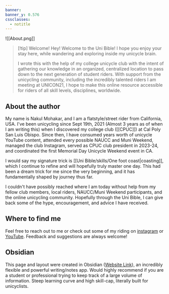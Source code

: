 ```yaml
---
banner: 
banner_y: 0.576
cssclasses:
  - notitle
---
```

![[About.png]]
> [!tip] Welcome!
> Hey! Welcome to the Uni Bible! 
> I hope you enjoy your stay here, while wandering and exploring inside my unicycle brain. 
> 
> I wrote this with the help of my college unicycle club with the intent of gathering our knowledge in an organized, centralized location to pass down to the next generation of student riders. 
> With support from the unicycling community, including the incredibly talented riders I am meeting at UNICON21, I hope to make this online resource accessible for riders of all skill levels, disciplines, worldwide.

## About the author
My name is Nakul Mohakar, and I am a flatstyle/street rider from California, USA. I've been unicycling since Sept 19th, 2021 (Almost 3 years as of when I am writing this) when I discovered my college club ([[CPUC]]) at Cal Poly San Luis Obispo. Since then, I have consumed years worth of unicycle YouTube content, attended every possible NAUCC and Muni Weekend, managed the club Instagram, served as CPUC club president in 2023-24, and coordinated the first Memorial Day Unicycle Weekend event in CA.

I would say my signature trick is [[Uni Bible/skills/One foot coast|coasting]], which I continue to refine and will hopefully truly master one day. This had been a dream trick for me since the very beginning, and it has fundamentally shaped by journey thus far. 

I couldn't have possibly reached where I am today without help from my fellow club members, local riders, NAUCC/Muni Weekend participants, and the online unicycling community. Hopefully through the Uni Bible, I can give back some of the hype, encouragement, and advice I have received.

## Where to find me
Feel free to reach out to me or check out some of my riding on [instagram](https://www.instagram.com/nakul_unicyclist/) or [YouTube](https://www.youtube.com/@nakulmohakar2986). Feedback and suggestions are always welcome!

## Obsidian
This page and layout were created in Obsidian ([Website Link](https://obsidian.md/)), an incredibly flexible and powerful writing/notes app. Would highly recommend if you are a student or professional trying to keep track of a large volume of information. Steep learning curve and high skill-cap, literally built for unicyclists.
